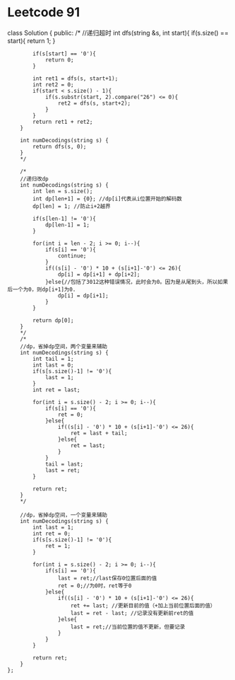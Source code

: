 # Leetcode 91
class Solution {
    public:
        /* //递归超时
        int dfs(string &s, int start){
            if(s.size() == start){
                return 1;
            }

            if(s[start] == '0'){
                return 0;
            }

            int ret1 = dfs(s, start+1);
            int ret2 = 0;
            if(start < s.size() - 1){
                if(s.substr(start, 2).compare("26") <= 0){
                    ret2 = dfs(s, start+2);
                }
            }
            return ret1 + ret2;
        }

        int numDecodings(string s) {
            return dfs(s, 0);
        }
        */

        /*
        //递归改dp
        int numDecodings(string s) {
            int len = s.size();
            int dp[len+1] = {0}; //dp[i]代表从i位置开始的解码数
            dp[len] = 1; //防止i+2越界

            if(s[len-1] != '0'){
                dp[len-1] = 1;
            }

            for(int i = len - 2; i >= 0; i--){
                if(s[i] == '0'){
                    continue;
                }
                if((s[i] - '0') * 10 + (s[i+1]-'0') <= 26){
                    dp[i] = dp[i+1] + dp[i+2];
                }else{//包括了3012这种错误情况，此时会为0。因为是从尾到头，所以如果后一个为0，则dp[i+1]为0.
                    dp[i] = dp[i+1];
                }
            }

            return dp[0];
        }   
        */
        /*
        //dp，省掉dp空间，两个变量来辅助
        int numDecodings(string s) {
            int tail = 1;
            int last = 0;
            if(s[s.size()-1] != '0'){
                last = 1;
            }
            int ret = last;

            for(int i = s.size() - 2; i >= 0; i--){
                if(s[i] == '0'){
                    ret = 0;
                }else{
                    if((s[i] - '0') * 10 + (s[i+1]-'0') <= 26){
                        ret = last + tail;
                    }else{
                        ret = last;
                    }
                }
                tail = last;
                last = ret;
            }

            return ret;
        }   
        */

        //dp，省掉dp空间，一个变量来辅助
        int numDecodings(string s) {
            int last = 1;
            int ret = 0;
            if(s[s.size()-1] != '0'){
                ret = 1;
            }

            for(int i = s.size() - 2; i >= 0; i--){
                if(s[i] == '0'){
                    last = ret;//last保存0位置后面的值
                    ret = 0;//为0时，ret等于0
                }else{
                    if((s[i] - '0') * 10 + (s[i+1]-'0') <= 26){
                        ret += last; //更新目前的值（+加上当前位置后面的值）
                        last = ret - last; //记录没有更新前ret的值
                    }else{
                        last = ret;//当前位置的值不更新，但要记录
                    }
                }
            }

            return ret;
        }   
    };
